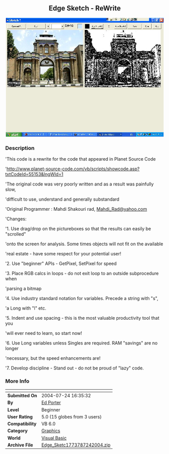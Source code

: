 ﻿<div align="center">

## Edge Sketch \- ReWrite

<img src="PIC2004724174718105.jpg">
</div>

### Description

'This code is a rewrite for the code that appeared in Planet Source Code

'http://www.planet-source-code.com/vb/scripts/showcode.asp?txtCodeId=55153&lngWId=1

'The original code was very poorly written and as a result was painfully slow,

'difficult to use, understand and generally substandard

'Original Programmer : Mahdi Shakouri rad, Mahdi_Rad@yahoo.com

'Changes:

'1. Use drag/drop on the pictureboxes so that the results can easily be "scrolled"

'onto the screen for analysis. Some times objects will not fit on the available

'real estate - have some respect for your potential user!

'2. Use "beginner" APIs - GetPixel, SetPixel for speed

'3. Place RGB calcs in loops - do not exit loop to an outside subprocedure when

'parsing a bitmap

'4. Use industry standard notation for variables. Precede a string with "s",

'a Long with "l" etc.

'5. Indent and use spacing - this is the most valuable productivity tool that you

'will ever need to learn, so start now!

'6. Use Long variables unless Singles are required. RAM "savings" are no longer

'necessary, but the speed enhancements are!

'7. Develop discipline - Stand out - do not be proud of "lazy" code.
 
### More Info
 


<span>             |<span>
---                |---
**Submitted On**   |2004-07-24 16:35:32
**By**             |[Ed Porter](https://github.com/Planet-Source-Code/PSCIndex/blob/master/ByAuthor/ed-porter.md)
**Level**          |Beginner
**User Rating**    |5.0 (15 globes from 3 users)
**Compatibility**  |VB 6\.0
**Category**       |[Graphics](https://github.com/Planet-Source-Code/PSCIndex/blob/master/ByCategory/graphics__1-46.md)
**World**          |[Visual Basic](https://github.com/Planet-Source-Code/PSCIndex/blob/master/ByWorld/visual-basic.md)
**Archive File**   |[Edge\_Sketc1773787242004\.zip](https://github.com/Planet-Source-Code/ed-porter-edge-sketch-rewrite__1-55159/archive/master.zip)








